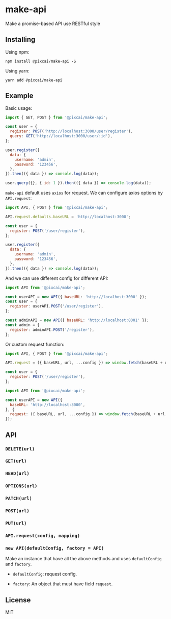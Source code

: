 make-api
=========
Make a promise-based API use RESTful style

Installing
---------

Using npm:

`npm install @pixcai/make-api -S`

Using yarn:

`yarn add @pixcai/make-api`

Example
---------

Basic usage:
```js
import { GET, POST } from '@pixcai/make-api';

const user = {
  register: POST('http://localhost:3000/user/register'),
  query: GET('http://localhost:3000/user/:id'),
};

user.register({
  data: {
    username: 'admin',
    password: '123456',
  },
}).then(({ data }) => console.log(data));

user.query({}, { id: 1 }).then(({ data }) => console.log(data));
```
`make-api` default uses `axios` for request. We can configure axios options by `API.request`:
```js
import API, { POST } from '@pixcai/make-api';

API.request.defaults.baseURL = 'http://localhost:3000';

const user = {
  register: POST('/user/register'),
};

user.register({
  data: {
    username: 'admin',
    password: '123456',
  },
}).then(({ data }) => console.log(data));
```
And we can use different config for different API:
```js
import API from '@pixcai/make-api';

const userAPI = new API({ baseURL: 'http://localhost:3000' });
const user = {
  register: userAPI.POST('/user/register'),
};

const adminAPI = new API({ baseURL: 'http://localhost:8001' });
const admin = {
  register: adminAPI.POST('/register'),
};
```
Or custom request function:
```js
import API, { POST } from '@pixcai/make-api';

API.request = ({ baseURL, url, ...config }) => window.fetch(baseURL + url, config);

const user = {
  register: POST('/user/register'),
};
```
```js
import API from '@pixcai/make-api';

const userAPI = new API({
  baseURL: 'http://localhost:3000',
}, {
  request: ({ baseURL, url, ...config }) => window.fetch(baseURL + url, config),
});
```

API
---------

### `DELETE(url)`
### `GET(url)`
### `HEAD(url)`
### `OPTIONS(url)`
### `PATCH(url)`
### `POST(url)`
### `PUT(url)`
### `API.request(config, mapping)`

### `new API(defaultConfig, factory = API)`

Make an instance that have all the above methods and uses `defaultConfig` and `factory`.

- `defaultConfig`: request config.

- `factory`: An object that must have field `request`.

License
---------

MIT
